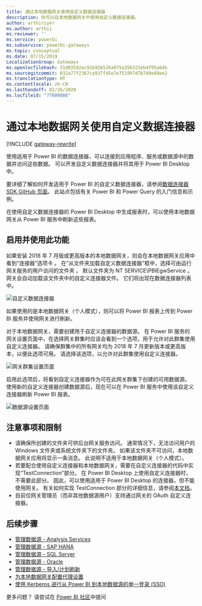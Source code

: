 ```yaml
---
title: 通过本地数据网关使用自定义数据连接器
description: 你可以在本地数据网关中使用自定义数据连接器。
author: arthiriyer
ms.author: arthii
ms.reviewer: ''
ms.service: powerbi
ms.subservice: powerbi-gateways
ms.topic: conceptual
ms.date: 07/15/2019
LocalizationGroup: Gateways
ms.openlocfilehash: 51d03582ec91b926526a075a356323eb4f95a84b
ms.sourcegitcommit: 032a77f2367ca937f45e7e751997d7b7d0e89ee2
ms.translationtype: HT
ms.contentlocale: zh-CN
ms.lasthandoff: 02/26/2020
ms.locfileid: "77609886"
---
```

# <a name="use-custom-data-connectors-with-the-on-premises-data-gateway"></a>通过本地数据网关使用自定义数据连接器

[!INCLUDE [gateway-rewrite](includes/gateway-rewrite.md)]

使用适用于 Power BI 的数据连接器，可以连接到应用程序、服务或数据源中的数据并访问这些数据。 可以开发自定义数据连接器并将其用于 Power BI Desktop 中。

要详细了解如何开发适用于 Power BI 的自定义数据连接器，请参阅[数据连接器 SDK GitHub 页面](https://aka.ms/dataconnectors)。 此站点包括有关 Power BI 和 Power Query 的入门信息和示例。

在使用自定义数据连接器的 Power BI Desktop 中生成报表时，可以使用本地数据网关从 Power BI 服务中刷新这些报表。

## <a name="enable-and-use-this-capability"></a>启用并使用此功能

如果安装 2018 年 7 月版或更高版本的本地数据网关，则会在本地数据网关应用中看到“连接器”选项卡  。 在“从文件夹加载自定义数据连接器”框中，选择可由运行网关服务的用户访问的文件夹  。 默认文件夹为 NT SERVICE\PBIEgwService  。 网关会自动加载该文件夹中的自定义连接器文件。 它们将出现在数据连接器列表中。

![自定义数据连接器](media/service-gateway-custom-connectors/gateway-onprem-customconnector1.png)

如果使用的是本地数据网关（个人模式），则可以将 Power BI 报表上传到 Power BI 服务并使用网关进行刷新。

对于本地数据网关，需要创建用于自定义连接器的数据源。 在 Power BI 服务的网关设置页面中，在选择网关群集时应该会看到一个选项，用于允许对此群集使用自定义连接器。 请确保群集中的所有网关均为 2018 年 7 月更新版本或更高版本，以便此选项可用。 请选择该选项，以允许对此群集使用自定义连接器。

![网关群集设置页面](media/service-gateway-custom-connectors/gateway-onprem-customconnector2.png)

启用此选项后，将看到自定义连接器作为可在此网关群集下创建的可用数据源。 使用新的自定义连接器创建数据源后，现在可以在 Power BI 服务中使用该自定义连接器刷新 Power BI 报表。

![数据源设置页面](media/service-gateway-custom-connectors/gateway-onprem-customconnector3.png)

## <a name="considerations-and-limitations"></a>注意事项和限制

* 请确保所创建的文件夹可供后台网关服务访问。 通常情况下，无法访问用户的 Windows 文件夹或系统文件夹下的文件夹。 如果该文件夹不可访问，本地数据网关应用将显示一条消息。 此说明不适用于本地数据网关（个人模式）。
* 若要配合使用自定义连接器和本地数据网关，需要在自定义连接器的代码中实现“TestConnection”部分。 在 Power BI Desktop 上使用自定义连接器时，不需要此部分。 因此，可以使用适用于 Power BI Desktop 的连接器，但不能使用网关。 有关如何实现 TestConnection 部分的详细信息，请参阅[本文档](https://github.com/Microsoft/DataConnectors/blob/master/docs/m-extensions.md#implementing-testconnection-for-gateway-support)。
* 目前仅网关管理员（而非其他数据源用户）支持通过网关的 OAuth 自定义连接器。

## <a name="next-steps"></a>后续步骤

* [管理数据源 - Analysis Services](service-gateway-enterprise-manage-ssas.md)  
* [管理数据源 - SAP HANA](service-gateway-enterprise-manage-sap.md)  
* [管理数据源 - SQL Server](service-gateway-enterprise-manage-sql.md)  
* [管理数据源 - Oracle](service-gateway-onprem-manage-oracle.md)  
* [管理数据源 - 导入/计划刷新](service-gateway-enterprise-manage-scheduled-refresh.md)
* [为本地数据网关配置代理设置](/data-integration/gateway/service-gateway-proxy)
* [使用 Kerberos 进行从 Power BI 到本地数据源的单一登录 (SSO)](service-gateway-sso-kerberos.md)  

更多问题？ 请尝试在 [Power BI 社区](https://community.powerbi.com/)中提问
